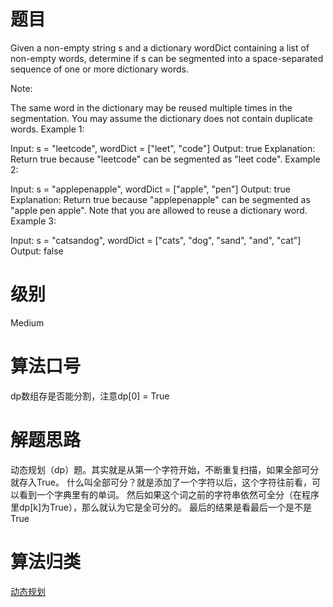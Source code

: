 # 题目
Given a non-empty string s and a dictionary wordDict containing a list of non-empty words, determine if s can be segmented into a space-separated sequence of one or more dictionary words.

Note:

The same word in the dictionary may be reused multiple times in the segmentation.
You may assume the dictionary does not contain duplicate words.
Example 1:

Input: s = "leetcode", wordDict = ["leet", "code"]
Output: true
Explanation: Return true because "leetcode" can be segmented as "leet code".
Example 2:

Input: s = "applepenapple", wordDict = ["apple", "pen"]
Output: true
Explanation: Return true because "applepenapple" can be segmented as "apple pen apple".
             Note that you are allowed to reuse a dictionary word.
Example 3:

Input: s = "catsandog", wordDict = ["cats", "dog", "sand", "and", "cat"]
Output: false

# 级别 
Medium

# 算法口号
dp数组存是否能分割，注意dp[0] = True

# 解题思路
动态规划（dp）题。其实就是从第一个字符开始，不断重复扫描，如果全部可分就存入True。
什么叫全部可分？就是添加了一个字符以后，这个字符往前看，可以看到一个字典里有的单词。
然后如果这个词之前的字符串依然可全分（在程序里dp[k]为True），那么就认为它是全可分的。
最后的结果是看最后一个是不是True

# 算法归类
<a href="../../../DP.md">动态规划</a>